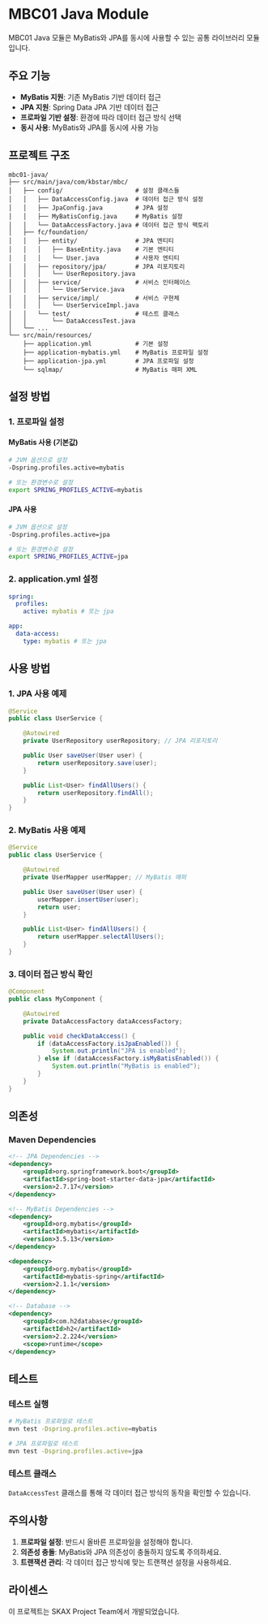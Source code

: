 # MBC01 Java Module

MBC01 Java 모듈은 MyBatis와 JPA를 동시에 사용할 수 있는 공통 라이브러리 모듈입니다.

## 주요 기능

- **MyBatis 지원**: 기존 MyBatis 기반 데이터 접근
- **JPA 지원**: Spring Data JPA 기반 데이터 접근
- **프로파일 기반 설정**: 환경에 따라 데이터 접근 방식 선택
- **동시 사용**: MyBatis와 JPA를 동시에 사용 가능

## 프로젝트 구조

```
mbc01-java/
├── src/main/java/com/kbstar/mbc/
│   ├── config/                    # 설정 클래스들
│   │   ├── DataAccessConfig.java  # 데이터 접근 방식 설정
│   │   ├── JpaConfig.java         # JPA 설정
│   │   ├── MyBatisConfig.java     # MyBatis 설정
│   │   └── DataAccessFactory.java # 데이터 접근 방식 팩토리
│   ├── fc/foundation/
│   │   ├── entity/                # JPA 엔티티
│   │   │   ├── BaseEntity.java    # 기본 엔티티
│   │   │   └── User.java          # 사용자 엔티티
│   │   ├── repository/jpa/        # JPA 리포지토리
│   │   │   └── UserRepository.java
│   │   ├── service/               # 서비스 인터페이스
│   │   │   └── UserService.java
│   │   ├── service/impl/          # 서비스 구현체
│   │   │   └── UserServiceImpl.java
│   │   └── test/                  # 테스트 클래스
│   │       └── DataAccessTest.java
│   └── ...
└── src/main/resources/
    ├── application.yml            # 기본 설정
    ├── application-mybatis.yml    # MyBatis 프로파일 설정
    ├── application-jpa.yml        # JPA 프로파일 설정
    └── sqlmap/                    # MyBatis 매퍼 XML
```

## 설정 방법

### 1. 프로파일 설정

#### MyBatis 사용 (기본값)

```bash
# JVM 옵션으로 설정
-Dspring.profiles.active=mybatis

# 또는 환경변수로 설정
export SPRING_PROFILES_ACTIVE=mybatis
```

#### JPA 사용

```bash
# JVM 옵션으로 설정
-Dspring.profiles.active=jpa

# 또는 환경변수로 설정
export SPRING_PROFILES_ACTIVE=jpa
```

### 2. application.yml 설정

```yaml
spring:
  profiles:
    active: mybatis # 또는 jpa

app:
  data-access:
    type: mybatis # 또는 jpa
```

## 사용 방법

### 1. JPA 사용 예제

```java
@Service
public class UserService {

    @Autowired
    private UserRepository userRepository; // JPA 리포지토리

    public User saveUser(User user) {
        return userRepository.save(user);
    }

    public List<User> findAllUsers() {
        return userRepository.findAll();
    }
}
```

### 2. MyBatis 사용 예제

```java
@Service
public class UserService {

    @Autowired
    private UserMapper userMapper; // MyBatis 매퍼

    public User saveUser(User user) {
        userMapper.insertUser(user);
        return user;
    }

    public List<User> findAllUsers() {
        return userMapper.selectAllUsers();
    }
}
```

### 3. 데이터 접근 방식 확인

```java
@Component
public class MyComponent {

    @Autowired
    private DataAccessFactory dataAccessFactory;

    public void checkDataAccess() {
        if (dataAccessFactory.isJpaEnabled()) {
            System.out.println("JPA is enabled");
        } else if (dataAccessFactory.isMyBatisEnabled()) {
            System.out.println("MyBatis is enabled");
        }
    }
}
```

## 의존성

### Maven Dependencies

```xml
<!-- JPA Dependencies -->
<dependency>
    <groupId>org.springframework.boot</groupId>
    <artifactId>spring-boot-starter-data-jpa</artifactId>
    <version>2.7.17</version>
</dependency>

<!-- MyBatis Dependencies -->
<dependency>
    <groupId>org.mybatis</groupId>
    <artifactId>mybatis</artifactId>
    <version>3.5.13</version>
</dependency>

<dependency>
    <groupId>org.mybatis</groupId>
    <artifactId>mybatis-spring</artifactId>
    <version>2.1.1</version>
</dependency>

<!-- Database -->
<dependency>
    <groupId>com.h2database</groupId>
    <artifactId>h2</artifactId>
    <version>2.2.224</version>
    <scope>runtime</scope>
</dependency>
```

## 테스트

### 테스트 실행

```bash
# MyBatis 프로파일로 테스트
mvn test -Dspring.profiles.active=mybatis

# JPA 프로파일로 테스트
mvn test -Dspring.profiles.active=jpa
```

### 테스트 클래스

`DataAccessTest` 클래스를 통해 각 데이터 접근 방식의 동작을 확인할 수 있습니다.

## 주의사항

1. **프로파일 설정**: 반드시 올바른 프로파일을 설정해야 합니다.
2. **의존성 충돌**: MyBatis와 JPA 의존성이 충돌하지 않도록 주의하세요.
3. **트랜잭션 관리**: 각 데이터 접근 방식에 맞는 트랜잭션 설정을 사용하세요.

## 라이센스

이 프로젝트는 SKAX Project Team에서 개발되었습니다.
